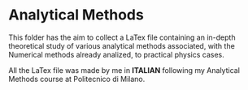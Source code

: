 # Analytical Methods
This folder has the aim to collect a LaTex file containing an in-depth theoretical study of various analytical methods associated,
with the Numerical methods already analized, to practical physics cases.

All the LaTex file was made by me in **ITALIAN** following my Analytical Methods course at Politecnico di Milano.
